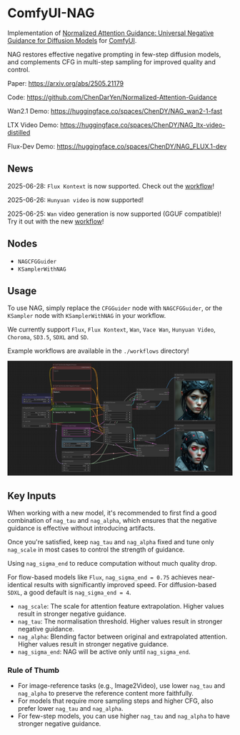 # ComfyUI-NAG

Implementation of [Normalized Attention Guidance: Universal Negative Guidance for Diffusion Models](https://chendaryen.github.io/NAG.github.io/) for [ComfyUI](https://github.com/comfyanonymous/ComfyUI).

NAG restores effective negative prompting in few-step diffusion models, and complements CFG in multi-step sampling for improved quality and control.

Paper: https://arxiv.org/abs/2505.21179

Code: https://github.com/ChenDarYen/Normalized-Attention-Guidance

Wan2.1 Demo: https://huggingface.co/spaces/ChenDY/NAG_wan2-1-fast

LTX Video Demo: https://huggingface.co/spaces/ChenDY/NAG_ltx-video-distilled

Flux-Dev Demo: https://huggingface.co/spaces/ChenDY/NAG_FLUX.1-dev

## News

2025-06-28: `Flux Kontext` is now supported. Check out the [workflow](https://github.com/ChenDarYen/ComfyUI-NAG/blob/main/workflows/NAG-Flux-Kontext-Dev-ComfyUI-Workflow.json)!

2025-06-26: `Hunyuan video` is now supported!

2025-06-25: `Wan` video generation is now supported (GGUF compatible)! Try it out with the new [workflow](https://github.com/ChenDarYen/ComfyUI-NAG/blob/main/workflows/NAG-Wan-Fast-ComfyUI-Workflow.json)!

## Nodes

- `NAGCFGGuider`
- `KSamplerWithNAG`

## Usage

To use NAG, simply replace the `CFGGuider` node with `NAGCFGGuider`, or the `KSampler` node with `KSamplerWithNAG` in your workflow.

We currently support `Flux`, `Flux Kontext`, `Wan`, `Vace Wan`, `Hunyuan Video`, `Choroma`, `SD3.5`, `SDXL` and `SD`.

Example workflows are available in the `./workflows` directory!

![comfyui-nag](workflow.png)

## Key Inputs

When working with a new model, it's recommended to first find a good combination of `nag_tau` and `nag_alpha`, which ensures that the negative guidance is effective without introducing artifacts.

Once you're satisfied, keep `nag_tau` and `nag_alpha` fixed and tune only `nag_scale` in most cases to control the strength of guidance.

Using `nag_sigma_end` to reduce computation without much quality drop.

For flow-based models like `Flux`, `nag_sigma_end = 0.75` achieves near-identical results with significantly improved speed. For diffusion-based `SDXL`, a good default is `nag_sigma_end = 4`.

- `nag_scale`: The scale for attention feature extrapolation. Higher values result in stronger negative guidance.
- `nag_tau`: The normalisation threshold. Higher values result in stronger negative guidance.
- `nag_alpha`: Blending factor between original and extrapolated attention. Higher values result in stronger negative guidance.
- `nag_sigma_end`: NAG will be active only until `nag_sigma_end`.

### Rule of Thumb

- For image-reference tasks (e.g., Image2Video), use lower `nag_tau` and `nag_alpha` to preserve the reference content more faithfully.
- For models that require more sampling steps and higher CFG, also prefer lower `nag_tau` and `nag_alpha`.
- For few-step models, you can use higher `nag_tau` and `nag_alpha` to have stronger negative guidance.
